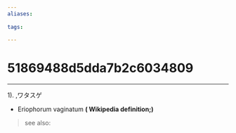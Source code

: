 ```yaml
---
aliases:
    
tags:
    
---
```


# 51869488d5dda7b2c6034809
---
1).
,ワタスゲ

- Eriophorum vaginatum
**( Wikipedia definition;)**
> see also: 
            